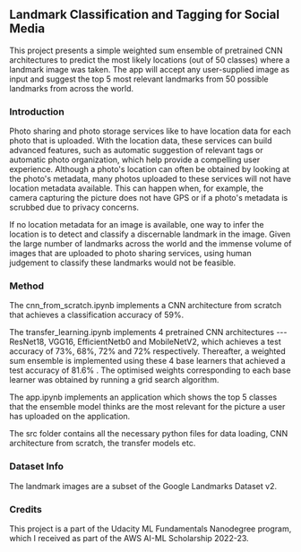 ## Landmark Classification and Tagging for Social Media

This project presents a simple weighted sum ensemble of pretrained CNN architectures to predict the most likely locations (out of 50 classes) where a landmark image was taken. The app will accept any user-supplied image as input and suggest the top 5 most relevant landmarks from 50 possible landmarks from across the world.


### Introduction

Photo sharing and photo storage services like to have location data for each photo that is uploaded. With the location data, these services can build advanced features, such as automatic suggestion of relevant tags or automatic photo organization, which help provide a compelling user experience. Although a photo's location can often be obtained by looking at the photo's metadata, many photos uploaded to these services will not have location metadata available. This can happen when, for example, the camera capturing the picture does not have GPS or if a photo's metadata is scrubbed due to privacy concerns.

If no location metadata for an image is available, one way to infer the location is to detect and classify a discernable landmark in the image. Given the large number of landmarks across the world and the immense volume of images that are uploaded to photo sharing services, using human judgement to classify these landmarks would not be feasible.

### Method

The cnn_from_scratch.ipynb implements a CNN architecture from scratch that achieves a classification accuracy of 59%.

The transfer_learning.ipynb implements 4 pretrained CNN architectures --- ResNet18, VGG16, EfficientNetb0 and MobileNetV2, which achieves a test accuracy of 73%, 68%, 72% and 72% respectively. Thereafter, a weighted sum ensemble is implemented using these 4 base learners that achieved a test accuracy of 81.6% . The optimised weights corresponding to each base learner was obtained by running a grid search algorithm.

The app.ipynb implements an application which shows the top 5 classes that the ensemble model thinks are the most relevant for the picture a user has uploaded on the application.

The src folder contains all the necessary python files for data loading, CNN architecture from scratch, the transfer models etc.


### Dataset Info

The landmark images are a subset of the Google Landmarks Dataset v2.

### Credits

This project is a part of the Udacity ML Fundamentals Nanodegree program, which I received as part of the AWS AI-ML Scholarship 2022-23.
